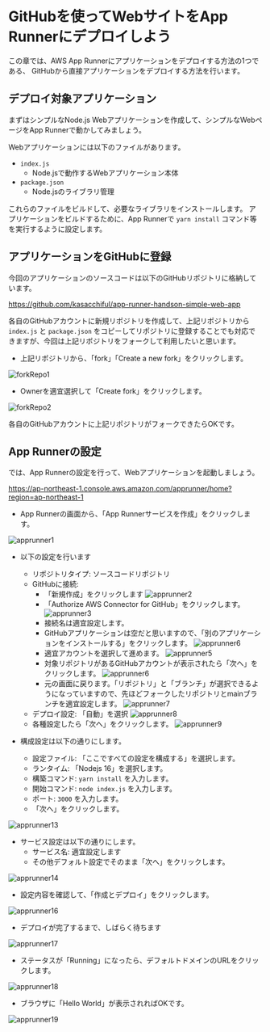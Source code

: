 # GitHubを使ってWebサイトをApp Runnerにデプロイしよう

この章では、AWS App Runnerにアプリケーションをデプロイする方法の1つである、
GitHubから直接アプリケーションをデプロイする方法を行います。

## デプロイ対象アプリケーション

まずはシンプルなNode.js Webアプリケーションを作成して、シンプルなWebページをApp Runnerで動かしてみましょう。

Webアプリケーションには以下のファイルがあります。

- `index.js`
    - Node.jsで動作するWebアプリケーション本体
- `package.json`
    - Node.jsのライブラリ管理

これらのファイルをビルドして、必要なライブラリをインストールします。
アプリケーションをビルドするために、App Runnerで `yarn install` コマンド等を実行するように設定します。

## アプリケーションをGitHubに登録

今回のアプリケーションのソースコードは以下のGitHubリポジトリに格納しています。

https://github.com/kasacchiful/app-runner-handson-simple-web-app

各自のGitHubアカウントに新規リポジトリを作成して、上記リポジトリから `index.js` と `package.json` をコピーしてリポジトリに登録することでも対応できますが、今回は上記リポジトリをフォークして利用したいと思います。

- 上記リポジトリから、「fork」「Create a new fork」をクリックします。

![forkRepo1](./images/books/jawsug-niigata-aws-app-runner/fork_repo1.png "forkRepo1")

- Ownerを適宜選択して「Create fork」をクリックします。

![forkRepo2](./images/books/jawsug-niigata-aws-app-runner/fork_repo2.png "forkRepo2")

各自のGitHubアカウントに上記リポジトリがフォークできたらOKです。

## App Runnerの設定

では、App Runnerの設定を行って、Webアプリケーションを起動しましょう。

https://ap-northeast-1.console.aws.amazon.com/apprunner/home?region=ap-northeast-1

- App Runnerの画面から、「App Runnerサービスを作成」をクリックします。

![apprunner1](./images/books/jawsug-niigata-aws-app-runner/app_runner1.png "apprunner1")

- 以下の設定を行います
    - リポジトリタイプ: ソースコードリポジトリ
    - GitHubに接続:
        - 「新規作成」をクリックします
            ![apprunner2](./images/books/jawsug-niigata-aws-app-runner/app_runner2.png "apprunner2")
        - 「Authorize AWS Connector for GitHub」をクリックします。
            ![apprunner3](./images/books/jawsug-niigata-aws-app-runner/app_runner3.png "apprunner3")
        - 接続名は適宜設定します。
        - GitHubアプリケーションは空だと思いますので、「別のアプリケーションをインストールする」をクリックします。
            ![apprunner6](./images/books/jawsug-niigata-aws-app-runner/app_runner6.png "apprunner6")
        - 適宜アカウントを選択して進めます。
            ![apprunner5](./images/books/jawsug-niigata-aws-app-runner/app_runner5.png "apprunner5")
        - 対象リポジトリがあるGitHubアカウントが表示されたら「次へ」をクリックします。
            ![apprunner6](./images/books/jawsug-niigata-aws-app-runner/app_runner6.png "apprunner6")
        - 元の画面に戻ります。「リポジトリ」と「ブランチ」が選択できるようになっていますので、先ほどフォークしたリポジトリとmainブランチを適宜設定します。
            ![apprunner7](./images/books/jawsug-niigata-aws-app-runner/app_runner7.png "apprunner7")
    - デプロイ設定: 「自動」を選択
        ![apprunner8](./images/books/jawsug-niigata-aws-app-runner/app_runner8.png "apprunner8")
    - 各種設定したら「次へ」をクリックします。
        ![apprunner9](./images/books/jawsug-niigata-aws-app-runner/app_runner9.png "apprunner9")

- 構成設定は以下の通りにします。
    - 設定ファイル:
        「ここですべての設定を構成する」を選択します。
    - ランタイム: 「Nodejs 16」を選択します。
    - 構築コマンド: `yarn install` を入力します。
    - 開始コマンド: `node index.js` を入力します。
    - ポート: `3000` を入力します。
    - 「次へ」をクリックします。

![apprunner13](./images/books/jawsug-niigata-aws-app-runner/app_runner13.png "apprunner13")

- サービス設定は以下の通りにします。
    - サービス名: 適宜設定します
    - その他デフォルト設定でそのまま「次へ」をクリックします。

![apprunner14](./images/books/jawsug-niigata-aws-app-runner/app_runner14.png "apprunner14")

- 設定内容を確認して、「作成とデプロイ」をクリックします。

![apprunner16](./images/books/jawsug-niigata-aws-app-runner/app_runner16.png "apprunner16")

- デプロイが完了するまで、しばらく待ちます

![apprunner17](./images/books/jawsug-niigata-aws-app-runner/app_runner17.png "apprunner17")

- ステータスが「Running」になったら、デフォルトドメインのURLをクリックします。

![apprunner18](./images/books/jawsug-niigata-aws-app-runner/app_runner18.png "apprunner18")

- ブラウザに「Hello World」が表示されればOKです。

![apprunner19](./images/books/jawsug-niigata-aws-app-runner/app_runner19.png "apprunner19")
